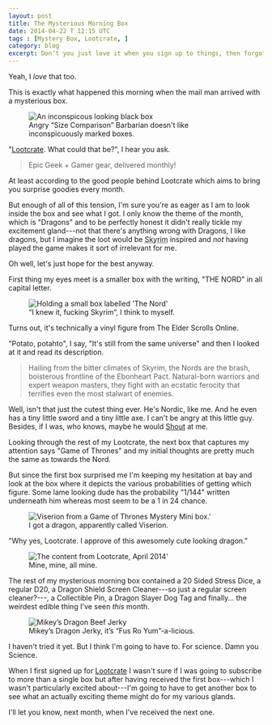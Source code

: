 ```yaml
---
layout: post
title: The Mysterious Morning Box
date: 2014-04-22 T 12:15 UTC
tags : [Mystery Box, Lootcrate, ]
category: blog
excerpt: Don’t you just love it when you sign up to things, then forgot all about them and freak out when the mail man knocks on your door because you weren’t expecting anyone to knock on your door?
---
```

Yeah, I *love* that too.

This is exactly what happened this morning when the mail man arrived with a mysterious box.

<div>
<figure>
	<img src="../../../../assets/posts/the-mysterious-morning-box/a-mysterious-box-appears.jpg" alt="An inconspicous looking black box">
	<figcaption>Angry “Size Comparison” Barbarian doesn't like inconspicuously marked boxes.</figcaption>
</figure>
</div>

"[Lootcrate][lootcrate]. What could that be?", I hear you ask.

> Epic Geek + Gamer gear, delivered monthly!

At least according to the good people behind Lootcrate which aims to bring you surprise goodies every month.

But enough of all of this tension, I'm sure you're as eager as I am to look inside the box and see what I got. I only know the theme of the month, which is "Dragons" and to be perfectly honest it didn't really tickle my excitement gland---not that there's anything wrong with Dragons, I like dragons, but I imagine the loot would be <abbr title="The Elder Scrolls V: Skyrim">Skyrim</abbr> inspired and *not* having played the game makes it sort of irrelevant for me.

Oh well, let's just hope for the best anyway.

First thing my eyes meet is a smaller box with the writing, "THE NORD" in all capital letter.

<div>
<figure>
	<img src="../../../../assets/posts/the-mysterious-morning-box/holding-the-nord.jpg" alt="Holding a small box labelled 'The Nord'">
	<figcaption>“I knew it, fucking Skyrim”, I think to myself.</figcaption>
</figure>
</div>

Turns out, it's technically a vinyl figure from The Elder Scrolls Online.

"Potato, potahto", I say, "It's still from the same universe" and then I looked at it and read its description.

> Hailing from the bitter climates of Skyrim, the Nords are the brash, boisterous frontline of the Ebonheart Pact. Natural-born warriors and expert weapon masters, they fight with an ecstatic ferocity that terrifies even the most stalwart of enemies.

Well, isn't that just the cutest thing ever. He's Nordic, like me. And he even has a tiny little sword and a tiny little axe. I can't be angry at this little guy.  Besides, if I was, who knows, maybe he would [Shout][shout] at me.

Looking through the rest of my Lootcrate, the next box that captures my attention says "Game of Thrones" and my initial thoughts are pretty much the same as towards the Nord.

But since the first box surprised me I'm keeping my hesitation at bay and look at the box where it depicts the various probabilities of getting which figure. Some lame looking dude has the probability "1/144" written underneath him whereas most seem to be a 1 in 24 chance.

<div>
<figure>
	<img src="../../../../assets/posts/the-mysterious-morning-box/from-the-eye-of-the-dragon.jpg" alt="Viserion from a Game of Thrones Mystery Mini box.'">
	<figcaption>I got a dragon, apparently called Viserion.</figcaption>
</figure>
</div>

"Why yes, Lootcrate. I approve of this awesomely cute looking dragon."

<div>
<figure>
	<img src="../../../../assets/posts/the-mysterious-morning-box/lootcrate-april-2014.jpg" alt="The content from Lootcrate, April 2014'">
	<figcaption>Mine, mine, all mine.</figcaption>
</figure>
</div>

The rest of my mysterious morning box contained a 20 Sided Stress Dice, a regular D20, a Dragon Shield Screen Cleaner---so just a regular screen cleaner?---, a Collectible Pin, a Dragon Slayer Dog Tag and finally... the weirdest edible thing I've seen *this* month.

<div>
<figure>
	<img src="../../../../assets/posts/the-mysterious-morning-box/mikeys-dragon-jerky.jpg" alt="Mikey’s Dragon Beef Jerky">
	<figcaption>Mikey’s Dragon Jerky, it’s “Fus Ro Yum”-a-licious.</figcaption>
</figure>
</div>

I haven't tried it yet. But I think I'm going to have to. For science. Damn you Science.

When I first signed up for [Lootcrate][lootcrate] I wasn't sure if I was going to subscribe to more than a single box but after having received the first box---which I wasn't particularly excited about---I'm going to have to get another box to see what an actually exciting theme might do for my various glands.

I'll let you know, next month, when I've received the next one.

[lootcrate]: https://www.lootcrate.com/
[shout]: http://elderscrolls.wikia.com/wiki/Dragon_Shouts